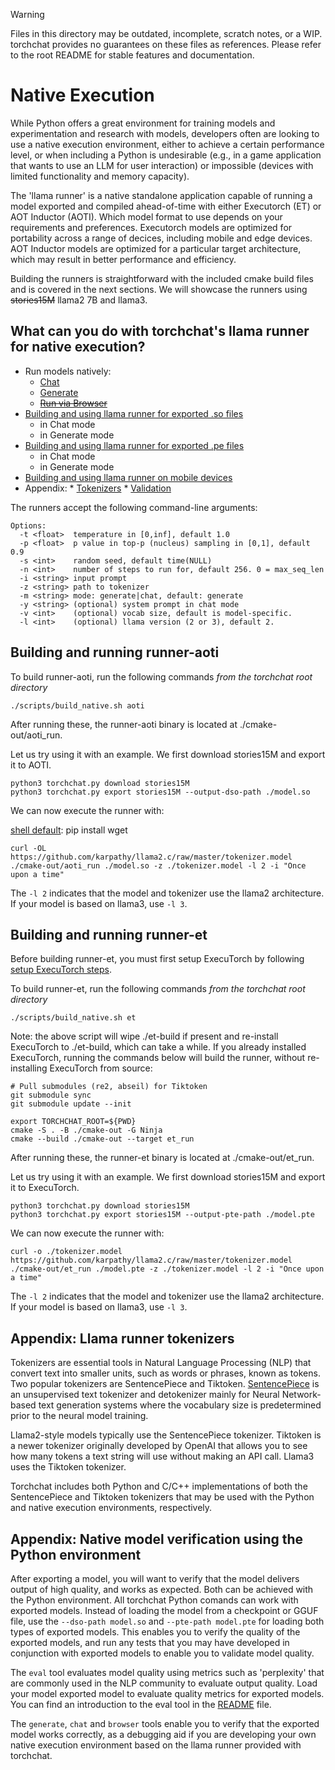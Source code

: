 > [!WARNING]
> Files in this directory may be outdated, incomplete, scratch notes, or a WIP. torchchat provides no guarantees on these files as references. Please refer to the root README for stable features and documentation.

# Native Execution

[shell default]: ./install_requirements.sh

While Python offers a great environment for training models and
experimentation and research with models, developers often are looking
to use a native execution environment, either to achieve a certain
performance level, or when including a Python is undesirable (e.g., in
a game application that wants to use an LLM for user interaction) or
impossible (devices with limited functionality and memory capacity).

The 'llama runner' is a native standalone application capable of
running a model exported and compiled ahead-of-time with either
Executorch (ET) or AOT Inductor (AOTI). Which model format to use
depends on your requirements and preferences.  Executorch models are
optimized for portability across a range of decices, including mobile
and edge devices.  AOT Inductor models are optimized for a particular
target architecture, which may result in better performance and
efficiency.

Building the runners is straightforward with the included cmake build
files and is covered in the next sections.  We will showcase the
runners using ~~stories15M~~ llama2 7B and llama3.

## What can you do with torchchat's llama runner for native execution?

* Run models natively:
  * [Chat](#chat)
  * [Generate](#generate)
  * ~~[Run via Browser](#browser)~~
* [Building and using llama runner for exported .so files](#run-server)
     * in Chat mode
     * in Generate mode
* [Building and using llama runner for exported .pe files](#run-portable)
     * in Chat mode
     * in Generate mode
* [Building and using llama runner on mobile devices](#run-mobile)
* Appendix:
      * [Tokenizers](#tokenizers)
      * [Validation](#validation)


The runners accept the following command-line arguments:

[skip default]: begin
```
Options:
  -t <float>  temperature in [0,inf], default 1.0
  -p <float>  p value in top-p (nucleus) sampling in [0,1], default 0.9
  -s <int>    random seed, default time(NULL)
  -n <int>    number of steps to run for, default 256. 0 = max_seq_len
  -i <string> input prompt
  -z <string> path to tokenizer
  -m <string> mode: generate|chat, default: generate
  -y <string> (optional) system prompt in chat mode
  -v <int>    (optional) vocab size, default is model-specific.
  -l <int>    (optional) llama version (2 or 3), default 2.
```
[skip default]: end

## Building and running runner-aoti

To build runner-aoti, run the following commands *from the torchchat
root directory*

```
./scripts/build_native.sh aoti
```

After running these, the runner-aoti binary is located at ./cmake-out/aoti_run.

Let us try using it with an example.
We first download stories15M and export it to AOTI.

```
python3 torchchat.py download stories15M
python3 torchchat.py export stories15M --output-dso-path ./model.so
```

We can now execute the runner with:

[shell default]: pip install wget
```
curl -OL https://github.com/karpathy/llama2.c/raw/master/tokenizer.model
./cmake-out/aoti_run ./model.so -z ./tokenizer.model -l 2 -i "Once upon a time"
```

The `-l 2` indicates that the model and tokenizer use the llama2 architecture.  If your model is based on llama3, use `-l 3`.

## Building and running runner-et

Before building runner-et, you must first setup ExecuTorch by
following [setup ExecuTorch steps](torchchat/edge/docs/executorch_setup.md).


To build runner-et, run the following commands *from the torchchat
root directory*

```
./scripts/build_native.sh et
```

Note: the above script will wipe ./et-build if present and re-install
ExecuTorch to ./et-build, which can take a while.  If you already
installed ExecuTorch, running the commands below will build the
runner, without re-installing ExecuTorch from source:

```
# Pull submodules (re2, abseil) for Tiktoken
git submodule sync
git submodule update --init

export TORCHCHAT_ROOT=${PWD}
cmake -S . -B ./cmake-out -G Ninja
cmake --build ./cmake-out --target et_run
```

After running these, the runner-et binary is located at ./cmake-out/et_run.

Let us try using it with an example.
We first download stories15M and export it to ExecuTorch.

```
python3 torchchat.py download stories15M
python3 torchchat.py export stories15M --output-pte-path ./model.pte
```

We can now execute the runner with:

```
curl -o ./tokenizer.model https://github.com/karpathy/llama2.c/raw/master/tokenizer.model
./cmake-out/et_run ./model.pte -z ./tokenizer.model -l 2 -i "Once upon a time"
```

The `-l 2` indicates that the model and tokenizer use the llama2 architecture.  If your model is based on llama3, use `-l 3`.

## Appendix: Llama runner tokenizers

Tokenizers are essential tools in Natural Language Processing (NLP)
that convert text into smaller units, such as words or phrases, known
as tokens. Two popular tokenizers are SentencePiece and
Tiktoken. [SentencePiece](https://github.com/google/sentencepiece) is
an unsupervised text tokenizer and detokenizer mainly for Neural
Network-based text generation systems where the vocabulary size is
predetermined prior to the neural model training.

Llama2-style models typically use the SentencePiece
tokenizer. Tiktoken is a newer tokenizer originally developed by
OpenAI that allows you to see how many tokens a text string will use
without making an API call. Llama3 uses the Tiktoken tokenizer.

Torchchat includes both Python and C/C++ implementations of both the
SentencePiece and Tiktoken tokenizers that may be used with the Python
and native execution environments, respectively.

## Appendix: Native model verification using the Python environment

After exporting a model, you will want to verify that the model
delivers output of high quality, and works as expected.  Both can be
achieved with the Python environment.  All torchchat Python comands
can work with exported models.  Instead of loading the model from a
checkpoint or GGUF file, use the `--dso-path model.so` and
`--pte-path model.pte` for loading both types of exported models. This
enables you to verify the quality of the exported models, and run any
tests that you may have developed in conjunction with exported models
to enable you to validate model quality.

The `eval` tool evaluates model quality using metrics such as
'perplexity' that are commonly used in the NLP community to evaluate
output quality.  Load your model exported model to evaluate quality
metrics for exported models.  You can find an introduction to the eval
tool in the [README](../README.md) file.

The `generate`, `chat` and `browser` tools enable you to verify that
the exported model works correctly, as a debugging aid if you are
developing your own native execution environment based on the llama
runner provided with torchchat.

[end default]: end
